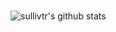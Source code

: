 ### 

![sullivtr's github stats](https://github-readme-stats.vercel.app/api?username=sullivtr&show_icons=true&count_private=true&theme=radical&show_owner=false)
